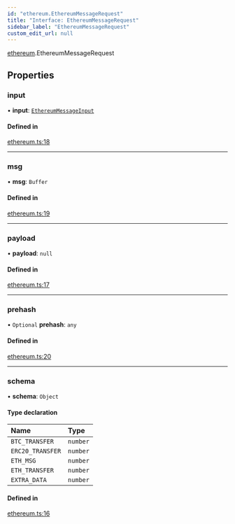```yaml
---
id: "ethereum.EthereumMessageRequest"
title: "Interface: EthereumMessageRequest"
sidebar_label: "EthereumMessageRequest"
custom_edit_url: null
---
```


[ethereum](../modules/ethereum).EthereumMessageRequest

## Properties

### input

• **input**: [`EthereumMessageInput`](ethereum.EthereumMessageInput)

#### Defined in

[ethereum.ts:18](https://github.com/GridPlus/gridplus-sdk/blob/5ca4955/src/ethereum.ts#L18)

___

### msg

• **msg**: `Buffer`

#### Defined in

[ethereum.ts:19](https://github.com/GridPlus/gridplus-sdk/blob/5ca4955/src/ethereum.ts#L19)

___

### payload

• **payload**: ``null``

#### Defined in

[ethereum.ts:17](https://github.com/GridPlus/gridplus-sdk/blob/5ca4955/src/ethereum.ts#L17)

___

### prehash

• `Optional` **prehash**: `any`

#### Defined in

[ethereum.ts:20](https://github.com/GridPlus/gridplus-sdk/blob/5ca4955/src/ethereum.ts#L20)

___

### schema

• **schema**: `Object`

#### Type declaration

| Name | Type |
| :------ | :------ |
| `BTC_TRANSFER` | `number` |
| `ERC20_TRANSFER` | `number` |
| `ETH_MSG` | `number` |
| `ETH_TRANSFER` | `number` |
| `EXTRA_DATA` | `number` |

#### Defined in

[ethereum.ts:16](https://github.com/GridPlus/gridplus-sdk/blob/5ca4955/src/ethereum.ts#L16)
